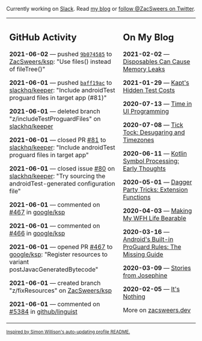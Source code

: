 Currently working on [Slack](https://slack.com/). Read [my blog](https://zacsweers.dev/) or [follow @ZacSweers on Twitter](https://twitter.com/ZacSweers).

<table><tr><td valign="top" width="60%">

## GitHub Activity
<!-- githubActivity starts -->
**2021-06-02** — pushed [`9b074585`](https://github.com/ZacSweers/ksp/commit/9b074585fa0b0267dc62597bebb2bda224092793) to [ZacSweers/ksp](https://api.github.com/repos/ZacSweers/ksp): "Use files() instead of fileTree()"

**2021-06-01** — pushed [`baff19ac`](https://github.com/slackhq/keeper/commit/baff19ac6e5e135065ed697b290dcae68bcb5ccf) to [slackhq/keeper](https://api.github.com/repos/slackhq/keeper): "Include androidTest proguard files in target app (#81)"

**2021-06-01** — deleted branch "z/includeTestProguardFiles" on [slackhq/keeper](https://api.github.com/repos/slackhq/keeper)

**2021-06-01** — closed PR [#81](https://api.github.com/repos/slackhq/keeper/pulls/81) to [slackhq/keeper](https://api.github.com/repos/slackhq/keeper): "Include androidTest proguard files in target app"

**2021-06-01** — closed issue [#80](https://api.github.com/repos/slackhq/keeper/issues/80) on [slackhq/keeper](https://api.github.com/repos/slackhq/keeper): "Try sourcing the androidTest-generated configuration file"

**2021-06-01** — commented on [#467](https://github.com/google/ksp/pull/467#issuecomment-852412920) in [google/ksp](https://api.github.com/repos/google/ksp)

**2021-06-01** — commented on [#466](https://github.com/google/ksp/issues/466#issuecomment-852407365) in [google/ksp](https://api.github.com/repos/google/ksp)

**2021-06-01** — opened PR [#467](https://api.github.com/repos/google/ksp/pulls/467) to [google/ksp](https://api.github.com/repos/google/ksp): "Register resources to variant postJavacGeneratedBytecode"

**2021-06-01** — created branch "z/fixResources" on [ZacSweers/ksp](https://api.github.com/repos/ZacSweers/ksp)

**2021-06-01** — commented on [#5384](https://github.com/github/linguist/pull/5384#issuecomment-852399961) in [github/linguist](https://api.github.com/repos/github/linguist)
<!-- githubActivity ends -->
</td><td valign="top" width="40%">

## On My Blog
<!-- blog starts -->
**2021-02-02** — [Disposables Can Cause Memory Leaks](https://www.zacsweers.dev/disposables-can-cause-memory-leaks/)

**2021-01-29** — [Kapt's Hidden Test Costs](https://www.zacsweers.dev/kapts-hidden-test-costs/)

**2020-07-13** — [Time in UI Programming](https://www.zacsweers.dev/time-in-ui/)

**2020-07-08** — [Tick Tock: Desugaring and Timezones](https://www.zacsweers.dev/ticktock-desugaring-timezones/)

**2020-06-11** — [Kotlin Symbol Processing: Early Thoughts](https://www.zacsweers.dev/kotlin-symbol-processor-early-thoughts/)

**2020-05-01** — [Dagger Party Tricks: Extension Functions](https://www.zacsweers.dev/dagger-party-tricks-extension-functions/)

**2020-04-03** — [Making My WFH Life Bearable](https://www.zacsweers.dev/making-wfh-life-bearable/)

**2020-03-16** — [Android's Built-in ProGuard Rules: The Missing Guide](https://www.zacsweers.dev/android-proguard-rules/)

**2020-03-09** — [Stories from Josephine](https://www.zacsweers.dev/stories-from-josephine/)

**2020-02-05** — [It's Nothing](https://www.zacsweers.dev/its-nothing/)
<!-- blog ends -->
More on [zacsweers.dev](https://zacsweers.dev/)
</td></tr></table>

<sub><a href="https://simonwillison.net/2020/Jul/10/self-updating-profile-readme/">Inspired by Simon Willison's auto-updating profile README.</a></sub>